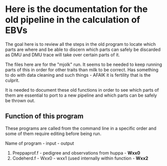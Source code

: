 # Here is the documentation for the old pipeline in the calculation of EBVs

The goal here is to review all the steps in the old program to locate which parts are where and be able to discern which parts can safely be discarded as DMU and DMU trace will take over certain parts of it.

The files here are for the "mjolk" run. It seems to be needed to keep running parts of this in order for other traits than milk to be correct. Has something to do with data cleaning and such things - AFAIK it is fertility that is the culprit.

It is needed to document these old functions in order to see which parts of them are essential to port to a new pipeline and which parts can be safely be thrown out. 


## Function of this program
These programs are called from the command line in a specific order and some of them require editing before being run.

Name of program - input - output
1. Preppaprof.f - pedigree and observations from huppa - **Wxx0**
2. Codeherd.f - Wxx0 - wxx1 (used internally within function - **Wxx2**
